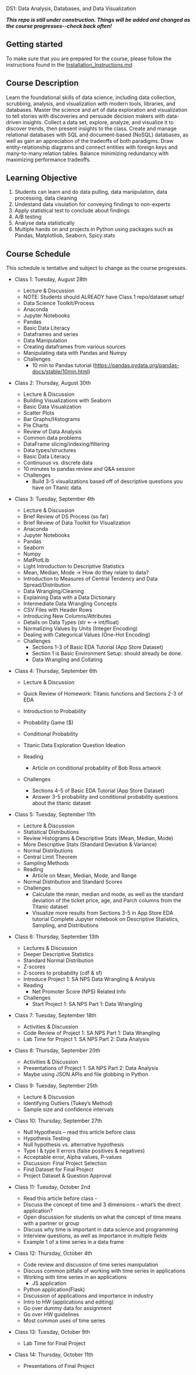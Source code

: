 DS1: Data Analysis, Databases, and Data Visualization

**_This repo is still under construction.  Things will be added and changed as the course progresses--check back often!_**

## Getting started

To make sure that you are prepared for the course, please follow the instructions found in the [Installation_Instructions.md](Installation_Instructions.md)

## Course Description

Learn the foundational skills of data science, including data collection, scrubbing, analysis, and visualization with modern tools, libraries, and databases. Master the science and art of data exploration and visualization to tell stories with discoveries and persuade decision makers with data-driven insights. Collect a data set, explore, analyze, and visualize it to discover trends, then present insights to the class. Create and manage relational databases with SQL and document-based (NoSQL) databases, as well as gain an appreciation of the tradeoffs of both paradigms. Draw entity-relationship diagrams and connect entities with foreign keys and many-to-many relation tables. Balance minimizing redundancy with maximizing performance tradeoffs.

## Learning Objective

1. Students can learn and do data pulling, data manipulation, data processing, data cleaning
2. Undestand data visulation for conveying findings to non-experts
3. Apply statistical test to conclude about findings
4. A/B testing 
5. Analyse data statistically
6. Multiple hands on and projects in Python using packages such as Pandas, Matplotliob, Seaborn, Spicy.stats

## Course Schedule

This schedule is tentative and subject to change as the course progresses.

* Class 1: Tuesday, August 28th
    * Lecture & Discussion
    * NOTE: Students should ALREADY have Class 1 repo/dataset setup! 
    * Data Science Toolkit/Process
    * Anaconda
    * Jupyter Notebooks
    * Pandas
    * Basic Data Literacy
    * Dataframes and series
    * Data Manipulation
    * Creating dataframes from various sources
    * Manipulating data with Pandas and Numpy
    * Challenges
      * 10 min to Pandas tutorial (https://pandas.pydata.org/pandas-docs/stable/10min.html) 

* Class 2: Thursday, August 30th
    * Lecture & Discussion
    * Building Visualizations with Seaborn
    * Basic Data Visualization
    * Scatter Plots
    * Bar Graphs/Histograms
    * Pie Charts
    * Review of Data Analysis
    * Common data problems
    * DataFrame slicing/indexing/filtering
    * Data types/structures
    * Basic Data Literacy
    * Continuous vs. discrete data
    * 10 minutes to pandas review and Q&A session
    * Challenges
      * Build 3-5 visualizations based off of descriptive questions you have on Titanic data. 

* Class 3: Tuesday, September 4th
    * Lecture & Discussion
    * Brief Review of DS Process (so far)
    * Brief Review of Data Toolkit for Visualization
    * Anaconda
    * Jupyter Notebooks
    * Pandas
    * Seaborn
    * Numpy
    * MatPlotLib
    * Light Introduction to Descriptive Statistics
    * Mean, Median, Mode → How do they relate to data? 
    * Introduction to Measures of Central Tendency and Data Spread/Distribution
    * Data Wrangling/Cleaning
    * Explaining Data with a Data Dictionary
    * Intermediate Data Wrangling Concepts
    * CSV Files with Header Rows
    * Introducing New Columns/Attributes
    * Details on Data Types (str ←→ int/float)
    * Normalizing Values by Units (Integer Encoding)
    * Dealing with Categorical Values (One-Hot Encoding)
    * Challenges
      * Sections 1-3 of Basic EDA Tutorial (App Store Dataset)
      * Section 1 is Basic Environment Setup: should already be done. 
      * Data Wrangling and Collating

* Class 4: Thursday, September 6th
    * Lecture & Discussion
    * Quick Review of Homework: Titanic functions and Sections 2-3 of EDA
    * Introduction to Probability
    * Probability Game ($)
    * Conditional Probability
    * Titanic Data Exploration Question Ideation
    * Reading
      * Article on conditional probability of Bob Ross artwork


    * Challenges
      * Sections 4-5 of Basic EDA Tutorial (App Store Dataset)
      * Answer 3-5 probability and conditional probability questions about the titanic dataset

* Class 5: Tuesday, September 11th
    * Lecture & Discussion
    * Statistical Distributions
    * Review Histograms & Descriptive Stats (Mean, Median, Mode)
    * More Descriptive Stats (Standard Deviation & Variance)
    * Normal Distributions
    * Central Limit Theorem
    * Sampling Methods
    * Reading
      * Article on Mean, Median, Mode, and Range
    * Normal Distribution and Standard Scores
    * Challenges
      * Calculate the mean, median and mode, as well as the standard deviation of the ticket price, age, 
        and Parch columns from the Titanic dataset
      * Visualize more results from Sections 3-5 in App Store EDA tutorial
        Complete Jupyter notebook on Descriptive Statistics, Sampling, and Distributions

* Class 6: Thursday, September 13th
    * Lectures & Discussion
    * Deeper Descriptive Statistics
    * Standard Normal Distribution
    * Z-scores
    * Z-scores to probability (cdf & sf)
    * Introduce Project 1: SA NPS Data Wrangling & Analysis
    * Reading
      * Net Promoter Score (NPS) Related Info
    * Challenges
      * Start Project 1: SA NPS Part 1: Data Wrangling

* Class 7: Tuesday, September 18th
    * Activities & Discussion
    * Code Review of Project 1: SA NPS Part 1: Data Wrangling
    * Lab Time for Project 1: SA NPS Part 2: Data Analysis

* Class 8: Thursday, September 20th
    * Activities & Discussion
    * Presentations of Project 1: SA NPS Part 2: Data Analysis
    * Maybe using JSON APIs and file globbing in Python

* Class 9: Tuesday, September 25th
    * Lecture & Discussion
    * Identifying Outliers (Tukey’s Method)
    * Sample size and confidence intervals

* Class 10: Thursday, September 27th
    * Null Hypothesis – read this article before class
    * Hypothesis Testing
    * Null hypothesis vs. alternative hypothesis
    * Type I & type II errors (false positives & negatives)
    * Acceptable error, Alpha values, P-values
    * Discussion: Final Project Selection
    * Find Dataset for Final Project
    * Project Dataset & Question Approval

* Class 11: Tuesday, October 2nd
    * Read this article before class - 
    * Discuss the concept of time and 3 dimensions – what’s the direct application?
    * Open discussion for students on what the concept of time means with a partner or group
    * Discuss why time is important in data science and programming
    * Interview questions, as well as importance in multiple fields
    * Example 1 of a time series in a data frame

* Class 12: Thursday, October 4th
    * Code review and discussion of time series manipulation
    * Discuss common pitfalls of working with time series in applications
    * Working with time series in an applications
      * JS application
    * Python application(Flask)
    * Discussion of applications and importance in industry
    * Intro to HW (applications and editing)
    * Go over dummy data for assignment
    * Go over HW guidelines
    * Most common uses of time series

* Class 13: Tuesday, October 9th
    * Lab Time for Final Project

* Class 14: Thursday, October 11th
    * Presentations of Final Project
